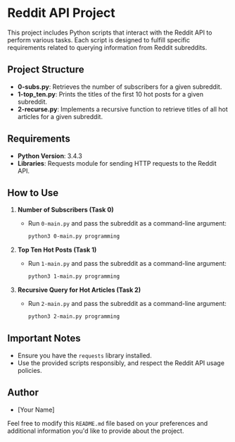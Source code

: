 # Reddit API Project

This project includes Python scripts that interact with the Reddit API to perform various tasks. Each script is designed to fulfill specific requirements related to querying information from Reddit subreddits.

## Project Structure

- **0-subs.py**: Retrieves the number of subscribers for a given subreddit.
- **1-top_ten.py**: Prints the titles of the first 10 hot posts for a given subreddit.
- **2-recurse.py**: Implements a recursive function to retrieve titles of all hot articles for a given subreddit.

## Requirements

- **Python Version**: 3.4.3
- **Libraries**: Requests module for sending HTTP requests to the Reddit API.

## How to Use

1. **Number of Subscribers (Task 0)**
   - Run `0-main.py` and pass the subreddit as a command-line argument:
     ```bash
     python3 0-main.py programming
     ```

2. **Top Ten Hot Posts (Task 1)**
   - Run `1-main.py` and pass the subreddit as a command-line argument:
     ```bash
     python3 1-main.py programming
     ```

3. **Recursive Query for Hot Articles (Task 2)**
   - Run `2-main.py` and pass the subreddit as a command-line argument:
     ```bash
     python3 2-main.py programming
     ```

## Important Notes

- Ensure you have the `requests` library installed.
- Use the provided scripts responsibly, and respect the Reddit API usage policies.

## Author

- [Your Name]

Feel free to modify this `README.md` file based on your preferences and additional information you'd like to provide about the project.
